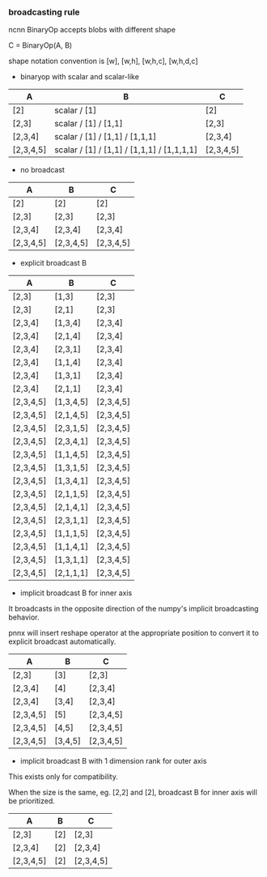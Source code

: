 ### broadcasting rule

ncnn BinaryOp accepts blobs with different shape

C = BinaryOp(A, B)

shape notation convention is [w], [w,h], [w,h,c], [w,h,d,c]

* binaryop with scalar and scalar-like

|A|B|C|
|---|---|---|
|[2]|scalar / [1]|[2]|
|[2,3]|scalar / [1] / [1,1]|[2,3]|
|[2,3,4]|scalar / [1] / [1,1] / [1,1,1]|[2,3,4]|
|[2,3,4,5]|scalar / [1] / [1,1] / [1,1,1] / [1,1,1,1]|[2,3,4,5]|

* no broadcast

|A|B|C|
|---|---|---|
|[2]|[2]|[2]|
|[2,3]|[2,3]|[2,3]|
|[2,3,4]|[2,3,4]|[2,3,4]|
|[2,3,4,5]|[2,3,4,5]|[2,3,4,5]|

* explicit broadcast B

|A|B|C|
|---|---|---|
|[2,3]|[1,3]|[2,3]|
|[2,3]|[2,1]|[2,3]|
|[2,3,4]|[1,3,4]|[2,3,4]|
|[2,3,4]|[2,1,4]|[2,3,4]|
|[2,3,4]|[2,3,1]|[2,3,4]|
|[2,3,4]|[1,1,4]|[2,3,4]|
|[2,3,4]|[1,3,1]|[2,3,4]|
|[2,3,4]|[2,1,1]|[2,3,4]|
|[2,3,4,5]|[1,3,4,5]|[2,3,4,5]|
|[2,3,4,5]|[2,1,4,5]|[2,3,4,5]|
|[2,3,4,5]|[2,3,1,5]|[2,3,4,5]|
|[2,3,4,5]|[2,3,4,1]|[2,3,4,5]|
|[2,3,4,5]|[1,1,4,5]|[2,3,4,5]|
|[2,3,4,5]|[1,3,1,5]|[2,3,4,5]|
|[2,3,4,5]|[1,3,4,1]|[2,3,4,5]|
|[2,3,4,5]|[2,1,1,5]|[2,3,4,5]|
|[2,3,4,5]|[2,1,4,1]|[2,3,4,5]|
|[2,3,4,5]|[2,3,1,1]|[2,3,4,5]|
|[2,3,4,5]|[1,1,1,5]|[2,3,4,5]|
|[2,3,4,5]|[1,1,4,1]|[2,3,4,5]|
|[2,3,4,5]|[1,3,1,1]|[2,3,4,5]|
|[2,3,4,5]|[2,1,1,1]|[2,3,4,5]|

* implicit broadcast B for inner axis

It broadcasts in the opposite direction of the numpy's implicit broadcasting behavior.

pnnx will insert reshape operator at the appropriate position to convert it to explicit broadcast automatically.

|A|B|C|
|---|---|---|
|[2,3]|[3]|[2,3]|
|[2,3,4]|[4]|[2,3,4]|
|[2,3,4]|[3,4]|[2,3,4]|
|[2,3,4,5]|[5]|[2,3,4,5]|
|[2,3,4,5]|[4,5]|[2,3,4,5]|
|[2,3,4,5]|[3,4,5]|[2,3,4,5]|

* implicit broadcast B with 1 dimension rank for outer axis

This exists only for compatibility.

When the size is the same, eg. [2,2] and [2], broadcast B for inner axis will be prioritized.

|A|B|C|
|---|---|---|
|[2,3]|[2]|[2,3]|
|[2,3,4]|[2]|[2,3,4]|
|[2,3,4,5]|[2]|[2,3,4,5]|
